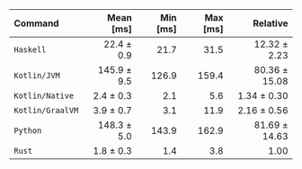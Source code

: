| Command | Mean [ms] | Min [ms] | Max [ms] | Relative |
|:---|---:|---:|---:|---:|
| `Haskell` | 22.4 ± 0.9 | 21.7 | 31.5 | 12.32 ± 2.23 |
| `Kotlin/JVM` | 145.9 ± 9.5 | 126.9 | 159.4 | 80.36 ± 15.08 |
| `Kotlin/Native` | 2.4 ± 0.3 | 2.1 | 5.6 | 1.34 ± 0.30 |
| `Kotlin/GraalVM` | 3.9 ± 0.7 | 3.1 | 11.9 | 2.16 ± 0.56 |
| `Python` | 148.3 ± 5.0 | 143.9 | 162.9 | 81.69 ± 14.63 |
| `Rust` | 1.8 ± 0.3 | 1.4 | 3.8 | 1.00 |
